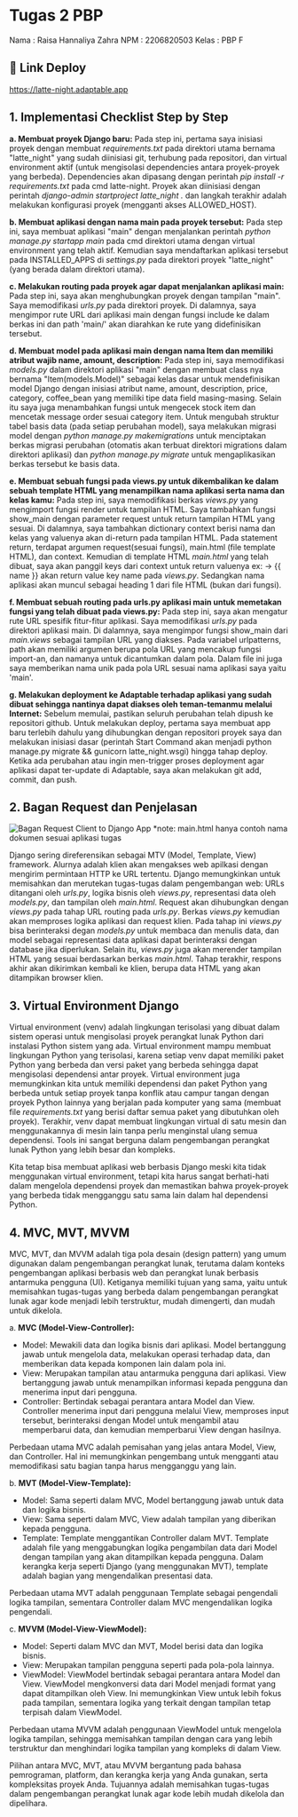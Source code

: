 # Tugas 2 PBP
Nama    : Raisa Hannaliya Zahra
NPM     : 2206820503
Kelas   : PBP F

## 🔗 Link Deploy
https://latte-night.adaptable.app

## 1. Implementasi Checklist Step by Step
**a. Membuat proyek Django baru:** 
Pada step ini, pertama saya inisiasi proyek dengan membuat *requirements.txt* pada direktori utama bernama "latte_night" yang sudah diinisiasi git, terhubung pada repositori, dan virtual environment aktif (untuk mengisolasi dependencies antara proyek-proyek yang berbeda). Dependencies akan dipasang dengan perintah *pip install -r requirements.txt* pada cmd latte-night. Proyek akan diinisiasi dengan perintah *django-admin startproject latte_night .* dan langkah terakhir adalah melakukan konfigurasi proyek (mengganti akses ALLOWED_HOST).

**b. Membuat aplikasi dengan nama main pada proyek tersebut:**
Pada step ini, saya membuat aplikasi "main" dengan menjalankan perintah *python manage.py startapp main* pada cmd direktori utama dengan virtual environment yang telah aktif. Kemudian saya mendaftarkan aplikasi tersebut pada INSTALLED_APPS di *settings.py* pada direktori proyek "latte_night" (yang berada dalam direktori utama).

**c. Melakukan routing pada proyek agar dapat menjalankan aplikasi main:**
Pada step ini, saya akan menghubungkan proyek dengan tampilan "main". Saya memodifikasi *urls.py* pada direktori proyek. Di dalamnya, saya mengimpor rute URL dari aplikasi main dengan fungsi include ke dalam berkas ini dan path 'main/' akan diarahkan ke rute yang didefinisikan tersebut. 

**d. Membuat model pada aplikasi main dengan nama Item dan memiliki atribut wajib name, amount, description:**
Pada step ini, saya memodifikasi *models.py* dalam direktori aplikasi "main" dengan membuat class nya bernama "Item(models.Model)" sebagai kelas dasar untuk mendefinisikan model Django dengan inisiasi atribut name, amount, description, price, category, coffee_bean yang memiliki tipe data field masing-masing. Selain itu saya juga menambahkan fungsi untuk mengecek stock item dan mencetak message order sesuai category item. Untuk mengubah struktur tabel basis data (pada setiap perubahan model), saya melakukan migrasi model dengan *python manage.py makemigrations* untuk menciptakan berkas migrasi perubahan (otomatis akan terbuat direktori migrations dalam direktori aplikasi) dan *python manage.py migrate* untuk mengaplikasikan berkas tersebut ke basis data.

**e. Membuat sebuah fungsi pada views.py untuk dikembalikan ke dalam sebuah template HTML yang menampilkan nama aplikasi serta nama dan kelas kamu:**
Pada step ini, saya memodifikasi berkas *views.py* yang mengimport fungsi render untuk tampilan HTML. Saya tambahkan fungsi show_main dengan parameter request untuk return tampilan HTML yang sesuai. Di dalamnya, saya tambahkan dictionary context berisi nama dan kelas yang valuenya akan di-return pada tampilan HTML. Pada statement return, terdapat argumen request(sesuai fungsi), main.html (file template HTML), dan context. Kemudian di template HTML *main.html* yang telah dibuat, saya akan panggil keys dari context untuk return valuenya ex: -> {{ name }} akan return value key name pada *views.py*. Sedangkan nama aplikasi akan muncul sebagai heading 1 dari file HTML (bukan dari fungsi).

**f. Membuat sebuah routing pada urls.py aplikasi main untuk memetakan fungsi yang telah dibuat pada views.py:**
Pada step ini, saya akan mengatur rute URL spesifik fitur-fitur aplikasi. Saya memodifikasi *urls.py* pada direktori aplikasi main. Di dalamnya, saya mengimpor fungsi show_main dari *main.views* sebagai tampilan URL yang diakses. Pada variabel urlpatterns, path akan memiliki argumen berupa pola URL yang mencakup fungsi import-an, dan namanya untuk dicantumkan dalam pola. Dalam file ini juga saya memberikan nama unik pada pola URL sesuai nama aplikasi saya yaitu 'main'.

**g. Melakukan deployment ke Adaptable terhadap aplikasi yang sudah dibuat sehingga nantinya dapat diakses oleh teman-temanmu melalui Internet:**
Sebelum memulai, pastikan seluruh perubahan telah dipush ke repositori github. Untuk melakukan deploy, pertama saya membuat app baru terlebih dahulu yang dihubungkan dengan repositori proyek saya dan melakukan inisiasi dasar (perintah Start Command akan menjadi python manage.py migrate && gunicorn latte_night.wsgi) hingga tahap deploy. Ketika ada perubahan atau ingin men-trigger proses deployment agar aplikasi dapat ter-update di Adaptable, saya akan melakukan git add, commit, dan push.

## 2. Bagan Request dan Penjelasan
![Bagan Request Client to Django App](https://github.com/raisahzr/latte-night/assets/119391721/f78165df-4a23-4b03-a88b-b53330b2da19)
*note: main.html hanya contoh nama dokumen sesuai aplikasi tugas

Django sering direferensikan sebagai MTV (Model, Template, View) framework. Alurnya adalah klien akan mengakses web apilkasi dengan mengirim permintaan HTTP ke URL tertentu. Django memungkinkan untuk memisahkan dan merutekan tugas-tugas dalam pengembangan web: URLs ditangani oleh *urls.py*, logika bisnis oleh *views.py*, representasi data oleh *models.py*, dan tampilan oleh *main.html*. Request akan dihubungkan dengan *views.py* pada tahap URL routing pada *urls.py*. Berkas *views.py* kemudian akan memproses logika aplikasi dan request klien. Pada tahap ini *views.py* bisa berinteraksi degan *models.py* untuk membaca dan menulis data, dan model sebagai representasi data aplikasi dapat berinteraksi dengan database jika diperlukan. Selain itu, *views.py* juga akan merender tampilan HTML yang sesuai berdasarkan berkas *main.html*. Tahap terakhir, respons akhir akan dikirimkan kembali ke klien, berupa data HTML yang akan ditampikan browser klien.

## 3. Virtual Environment Django
Virtual environment (venv) adalah lingkungan terisolasi yang dibuat dalam sistem operasi untuk mengisolasi proyek perangkat lunak Python dari instalasi Python sistem yang ada. Virtual environment mampu membuat lingkungan Python yang terisolasi, karena setiap venv dapat memiliki paket Python yang berbeda dan versi paket yang berbeda sehingga dapat mengisolasi dependensi antar proyek. Virtual environment juga memungkinkan kita untuk memiliki dependensi dan paket Python yang berbeda untuk setiap proyek tanpa konflik atau campur tangan dengan proyek Python lainnya yang berjalan pada komputer yang sama (membuat file *requirements.txt* yang berisi daftar semua paket yang dibutuhkan oleh proyek). Terakhir, venv dapat membuat lingkungan virtual di satu mesin dan menggunakannya di mesin lain tanpa perlu menginstal ulang semua dependensi. Tools ini sangat berguna dalam pengembangan perangkat lunak Python yang lebih besar dan kompleks.

Kita tetap bisa membuat aplikasi web berbasis Django meski kita tidak menggunakan virtual environment, tetapi kita harus sangat berhati-hati dalam mengelola dependensi proyek dan memastikan bahwa proyek-proyek yang berbeda tidak mengganggu satu sama lain dalam hal dependensi Python. 

## 4. MVC, MVT, MVVM
MVC, MVT, dan MVVM adalah tiga pola desain (design pattern) yang umum digunakan dalam pengembangan perangkat lunak, terutama dalam konteks pengembangan aplikasi berbasis web dan perangkat lunak berbasis antarmuka pengguna (UI). Ketiganya memiliki tujuan yang sama, yaitu untuk memisahkan tugas-tugas yang berbeda dalam pengembangan perangkat lunak agar kode menjadi lebih terstruktur, mudah dimengerti, dan mudah untuk dikelola.

a. **MVC (Model-View-Controller):**
   - Model: Mewakili data dan logika bisnis dari aplikasi. Model bertanggung jawab untuk mengelola data, melakukan operasi terhadap data, dan memberikan data kepada komponen lain dalam pola ini.
   - View: Merupakan tampilan atau antarmuka pengguna dari aplikasi. View bertanggung jawab untuk menampilkan informasi kepada pengguna dan menerima input dari pengguna.
   - Controller: Bertindak sebagai perantara antara Model dan View. Controller menerima input dari pengguna melalui View, memproses input tersebut, berinteraksi dengan Model untuk mengambil atau memperbarui data, dan kemudian memperbarui View dengan hasilnya.

   Perbedaan utama MVC adalah pemisahan yang jelas antara Model, View, dan Controller. Hal ini memungkinkan pengembang untuk mengganti atau memodifikasi satu bagian tanpa harus mengganggu yang lain.

b. **MVT (Model-View-Template):**
   - Model: Sama seperti dalam MVC, Model bertanggung jawab untuk data dan logika bisnis.
   - View: Sama seperti dalam MVC, View adalah tampilan yang diberikan kepada pengguna.
   - Template: Template menggantikan Controller dalam MVT. Template adalah file yang menggabungkan logika pengambilan data dari Model dengan tampilan yang akan ditampilkan kepada pengguna. Dalam kerangka kerja seperti Django (yang menggunakan MVT), template adalah bagian yang mengendalikan presentasi data.

   Perbedaan utama MVT adalah penggunaan Template sebagai pengendali logika tampilan, sementara Controller dalam MVC mengendalikan logika pengendali.

c. **MVVM (Model-View-ViewModel):**
   - Model: Seperti dalam MVC dan MVT, Model berisi data dan logika bisnis.
   - View: Merupakan tampilan pengguna seperti pada pola-pola lainnya.
   - ViewModel: ViewModel bertindak sebagai perantara antara Model dan View. ViewModel mengkonversi data dari Model menjadi format yang dapat ditampilkan oleh View. Ini memungkinkan View untuk lebih fokus pada tampilan, sementara logika yang terkait dengan tampilan tetap terpisah dalam ViewModel.

   Perbedaan utama MVVM adalah penggunaan ViewModel untuk mengelola logika tampilan, sehingga memisahkan tampilan dengan cara yang lebih terstruktur dan menghindari logika tampilan yang kompleks di dalam View.

Pilihan antara MVC, MVT, atau MVVM bergantung pada bahasa pemrograman, platform, dan kerangka kerja yang Anda gunakan, serta kompleksitas proyek Anda. Tujuannya adalah memisahkan tugas-tugas dalam pengembangan perangkat lunak agar kode lebih mudah dikelola dan dipelihara.